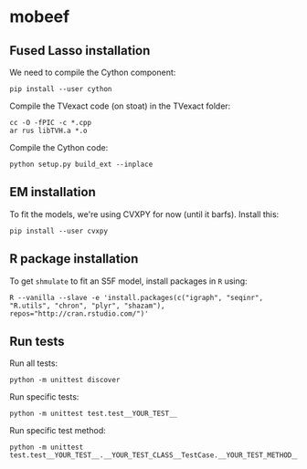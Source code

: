 # mobeef

## Fused Lasso installation
We need to compile the Cython component:
```
pip install --user cython
```
Compile the TVexact code (on stoat) in the TVexact folder:
```
cc -O -fPIC -c *.cpp
ar rus libTVH.a *.o
```
Compile the Cython code:
```
python setup.py build_ext --inplace
```

## EM installation
To fit the models, we're using CVXPY for now (until it barfs). Install this:
```
pip install --user cvxpy
```

## R package installation
To get `shmulate` to fit an S5F model, install packages in `R` using:
```
R --vanilla --slave -e 'install.packages(c("igraph", "seqinr", "R.utils", "chron", "plyr", "shazam"), repos="http://cran.rstudio.com/")'
```

## Run tests
Run all tests:
```
python -m unittest discover
```
Run specific tests:
```
python -m unittest test.test__YOUR_TEST__
```
Run specific test method:
```
python -m unittest test.test__YOUR_TEST__.__YOUR_TEST_CLASS__TestCase.__YOUR_TEST_METHOD__
```
